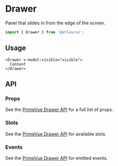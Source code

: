 # Drawer

Panel that slides in from the edge of the screen.

```ts
import { Drawer } from '@atlas/ui';
```

## Usage

```vue
<Drawer v-model:visible="visible">
  Content
</Drawer>
```

## API

### Props
See the [PrimeVue Drawer API](https://primevue.org/drawer/#api) for a full list of props.

### Slots
See the [PrimeVue Drawer API](https://primevue.org/drawer/#api) for available slots.

### Events
See the [PrimeVue Drawer API](https://primevue.org/drawer/#api) for emitted events.
